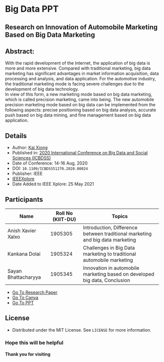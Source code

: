 # Big Data PPT
## Research on Innovation of Automobile Marketing Based on Big Data Marketing

## Abstract:
With the rapid development of the Internet, the application of big data is more and more extensive. Compared with traditional marketing, big data marketing has significant advantages in market information acquisition, data processing and analysis, and data application. For the automotive industry, the traditional marketing mode is facing severe challenges due to the development of big data technology. <br/>
In view of this form, a new marketing mode based on big data marketing, which is called precision marketing, came into being. The new automobile precision marketing mode based on big data can be implemented from the following aspects: precise positioning based on big data analysis, accurate push based on big data mining, and fine management based on big data application.

## Details
- Author: [Kai Xiong](https://ieeexplore.ieee.org/author/37088436182)
- Published in: [2020 International Conference on Big Data and Social Sciences (ICBDSS)](https://ieeexplore.ieee.org/xpl/conhome/9434453/proceeding)
- Date of Conference: 14-16 Aug, 2020
- DOI: `10.1109/ICBDSS51270.2020.00024`
- Publisher: IEEE
- [IEEEXplore](https://ieeexplore.ieee.org/document/9434443)
- Date Added to IEEE Xplore: 25 May 2021

## Participants
| Name | Roll No (KIIT-DU) | Topics |
| ----- | ----- | ----- |
| Anish Xavier Xalxo | 1905305 | Introduction, Difference between traditional marketing and big data marketing |
| Kankana Dolai| 1905324 | Challenges in Big Data marketing to traditional automobile marketing |
| Sayan Bhattacharyya | 1905345 | Innovation in automobile marketing based on developed big data, Conclusion |

- [Go To Research Paper](https://github.com/Sayan3990/Big-Data-PPT/blob/main/Research-paper.pdf)
- [Go To Canva](https://www.canva.com/design/DAEtSIH4Now/fRuRvtrHGtMrgBobZUUpNw/edit?utm_content=DAEtSIH4Now&utm_campaign=designshare&utm_medium=link2&utm_source=sharebutton)
- [Go To PPT](https://github.com/Sayan3990/Big-Data-PPT/blob/main/Big%20Data%20PPT-Gr-1.pdf)


## License
- Distributed under the MIT License. See `LICENSE` for more information.

### Hope this will be helpful
#### Thank you for visiting
